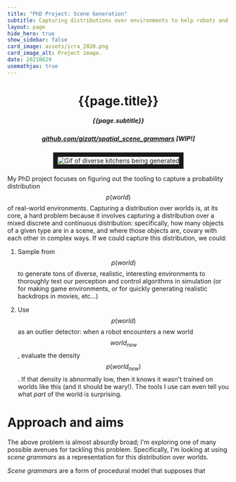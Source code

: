 ```yaml
---
title: "PhD Project: Scene Generation"
subtitle: Capturing distributions over environments to help robots and their designers understand the challenges they'll face.
layout: page
hide_hero: true
show_sidebar: false
card_image: assets/icra_2020.png
card_image_alt: Project image.
date: 20210829
usemathjax: true
---
```

<center>
<h1>{{page.title}}</h1>
<h5>{{page.subtitle}}</h5>
<h5><a href="https://github.com/gizatt/spatial_scene_grammars">github.com/gizatt/spatial_scene_grammars</a> [WIP!]</h5>
<img src="{{site.baseurl}}/assets/phd/demo_rooms.gif" alt="Gif of diverse kitchens being generated" border="10" />
</center>

My PhD project focuses on figuring out the tooling to capture a probability distribution $$p(world)$$ of real-world environments. Capturing a distribution over worlds is, at its core, a hard problem because it involves capturing a distribution over a mixed discrete and continuous distribution: specifically, how many objects of a given type are in a scene, and where those objects are, covary with each other in complex ways. If we could capture this distribution, we could:

1) Sample from $$p(world)$$ to generate tons of diverse, realistic, interesting environments to thoroughly test our perception and control algorithms in simulation (or for making game environments, or for quickly generating realistic backdrops in movies, etc...)

2) Use $$p(world)$$ as an outlier detector: when a robot encounters a new world $$world_{new}$$, evaluate the density $$p(world_{new})$$. If that density is abnormally low, then it knows it wasn't trained on worlds like this (and it should be wary!). The tools I use can even tell you what *part* of the world is surprising.

# Approach and aims

The above problem is almost absurdly broad; I'm exploring one of many possible avenues for tackling this problem. Specifically, I'm looking at using *scene grammars* as a representation for this distribution over worlds.

*Scene grammars* are a form of procedural model that supposes that 